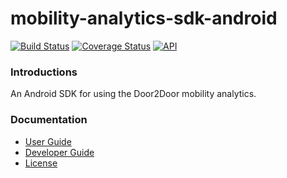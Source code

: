 # mobility-analytics-sdk-android
[![Build Status](https://travis-ci.com/door2door-io/mobility-analytics-sdk-android.svg?token=pjx3zDtzXuU6uwdz9wez&branch=develop)](https://travis-ci.com/door2door-io/mobility-analytics-sdk-android)
[![Coverage Status](https://coveralls.io/repos/github/door2door-io/mobility-analytics-sdk-android/badge.svg?branch=develop&t=R8mFz4)](https://coveralls.io/github/door2door-io/mobility-analytics-sdk-android?branch=develop)
[![API](https://img.shields.io/badge/API-14%2B-blue.svg?style=flat)](https://android-arsenal.com/api?level=14)

### Introductions
An Android SDK for using the Door2Door mobility analytics.

### Documentation

* [User Guide](docs/UserGuide.md)
* [Developer Guide](docs/DeveloperGuide.md)
* [License](LICENSE)
